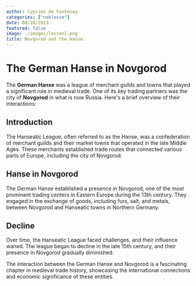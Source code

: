 ```yaml
---
author: Cyprien de Fontenay
categories: ["noblesse"]
date: 08/10/2023
featured: false
image: ./images/lesson1.png
title: Novgorod and the Hanse.
---
```



# The German Hanse in Novgorod

The **German Hanse** was a league of merchant guilds and towns that played a significant role in medieval trade. One of its key trading partners was the city of **Novgorod** in what is now Russia. Here's a brief overview of their interactions:

## Introduction

The Hanseatic League, often referred to as the Hanse, was a confederation of merchant guilds and their market towns that operated in the late Middle Ages. These merchants established trade routes that connected various parts of Europe, including the city of Novgorod.

## Hanse in Novgorod

The German Hanse established a presence in Novgorod, one of the most prominent trading centers in Eastern Europe during the 13th century. They engaged in the exchange of goods, including furs, salt, and metals, between Novgorod and Hanseatic towns in Northern Germany.

## Decline

Over time, the Hanseatic League faced challenges, and their influence waned. The league began to decline in the late 15th century, and their presence in Novgorod gradually diminished.

The interaction between the German Hanse and Novgorod is a fascinating chapter in medieval trade history, showcasing the international connections and economic significance of these entities.

